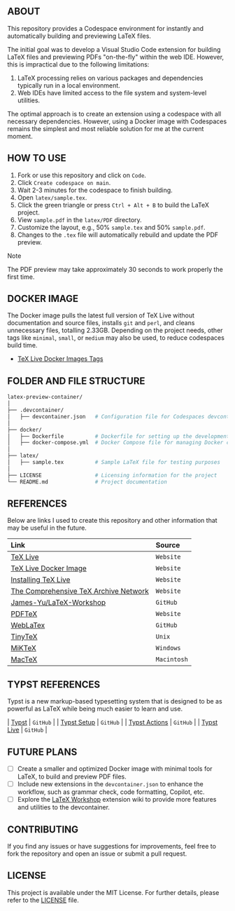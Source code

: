 ## ABOUT

This repository provides a Codespace environment for instantly and automatically building and previewing LaTeX files.

The initial goal was to develop a Visual Studio Code extension for building LaTeX files and previewing PDFs "on-the-fly" within the web IDE. However, this is impractical due to the following limitations:

1. LaTeX processing relies on various packages and dependencies typically run in a local environment.
2. Web IDEs have limited access to the file system and system-level utilities.

The optimal approach is to create an extension using a codespace with all necessary dependencies. However, using a Docker image with Codespaces remains the simplest and most reliable solution for me at the current moment.

## HOW TO USE

1. Fork or use this repository and click on `Code`.
2. Click `Create codespace on main`.
3. Wait 2-3 minutes for the codespace to finish building.
4. Open `latex/sample.tex`.
5. Click the green triangle or press `Ctrl + Alt + B` to build the LaTeX project.
6. View `sample.pdf` in the `latex/PDF` directory.
7. Customize the layout, e.g., 50% `sample.tex` and 50% `sample.pdf`.
8. Changes to the `.tex` file will automatically rebuild and update the PDF preview.

> [!NOTE]
> The PDF preview may take approximately 30 seconds to work properly the first time.

## DOCKER IMAGE

The Docker image pulls the latest full version of TeX Live without documentation and source files, installs `git` and `perl`, and cleans unnecessary files, totalling 2.33GB. Depending on the project needs, other tags like `minimal`, `small`, or `medium` may also be used, to reduce codespaces build time.

- [TeX Live Docker Images Tags](https://hub.docker.com/r/texlive/texlive/tags)

## FOLDER AND FILE STRUCTURE

```bash
latex-preview-container/
│
├── .devcontainer/
│   ├── devcontainer.json   # Configuration file for Codespaces devcontainer
│
├── docker/
│   ├── Dockerfile          # Dockerfile for setting up the development environment
│   ├── docker-compose.yml  # Docker Compose file for managing Docker containers
│
├── latex/
│   ├── sample.tex          # Sample LaTeX file for testing purposes
│
├── LICENSE                 # Licensing information for the project
└── README.md               # Project documentation
```

## REFERENCES

Below are links I used to create this repository and other information that may be useful in the future.

| Link | Source |
| :--  | :----- |
| [TeX Live](https://tug.org/texlive) | `Website` |
| [TeX Live Docker Image](https://hub.docker.com/r/texlive/texlive) | `Website` |
| [Installing TeX Live](https://tug.org/texlive/acquire-netinstall.html) | `Website` |
| [The Comprehensive TeX Archive Network](https://www.ctan.org/) | `Website` |
| [James-Yu/LaTeX-Workshop](https://github.com/James-Yu/LaTeX-Workshop) | `GitHub` |
| [PDFTeX](https://www.tug.org/applications/pdftex/) | `Website` |
| [WebLaTex](https://github.com/sanjib-sen/WebLaTex) | `GitHub` |
| [TinyTeX](https://yihui.org/tinytex/) | `Unix` |
| [MiKTeX](https://miktex.org/) | `Windows` |
| [MacTeX](https://tug.org/mactex/) | `Macintosh` |

## TYPST REFERENCES

Typst is a new markup-based typesetting system that is designed to be as powerful as LaTeX while being much easier to learn and use.

| [Typst](https://github.com/typst/typst) | `GitHub` |
| [Typst Setup](https://github.com/typst-community/setup-typst) | `GitHub` |
| [Typst Actions](https://github.com/lvignoli/typst-action) | `GitHub` |
| [Typst Live](https://github.com/ItsEthra/typst-live) | `GitHub` |

## FUTURE PLANS

- [ ] Create a smaller and optimized Docker image with minimal tools for LaTeX, to build and preview PDF files.
- [ ] Include new extensions in the `devcontainer.json` to enhance the workflow, such as grammar check, code formatting, Copilot, etc.
- [ ] Explore the [LaTeX Workshop](https://github.com/James-Yu/LaTeX-Workshop/wiki) extension wiki to provide more features and utilities to the devcontainer.

## CONTRIBUTING

If you find any issues or have suggestions for improvements, feel free to fork the repository and open an issue or submit a pull request.

## LICENSE

This project is available under the MIT License. For further details, please refer to the [LICENSE](https://github.com/jotavare/latex-preview-container/blob/main/LICENSE) file.

